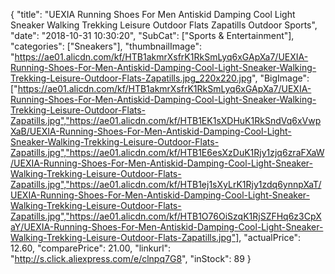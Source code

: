 {
	"title": "UEXIA Running Shoes For Men Antiskid Damping Cool Light Sneaker Walking Trekking Leisure Outdoor Flats Zapatills Outdoor Sports",
	"date": "2018-10-31 10:30:20",
	"SubCat": ["Sports & Entertainment"],
	"categories": ["Sneakers"],
	"thumbnailImage": "https://ae01.alicdn.com/kf/HTB1akmrXsfrK1RkSmLyq6xGApXa7/UEXIA-Running-Shoes-For-Men-Antiskid-Damping-Cool-Light-Sneaker-Walking-Trekking-Leisure-Outdoor-Flats-Zapatills.jpg_220x220.jpg",
	"BigImage": ["https://ae01.alicdn.com/kf/HTB1akmrXsfrK1RkSmLyq6xGApXa7/UEXIA-Running-Shoes-For-Men-Antiskid-Damping-Cool-Light-Sneaker-Walking-Trekking-Leisure-Outdoor-Flats-Zapatills.jpg","https://ae01.alicdn.com/kf/HTB1EK1sXDHuK1RkSndVq6xVwpXaB/UEXIA-Running-Shoes-For-Men-Antiskid-Damping-Cool-Light-Sneaker-Walking-Trekking-Leisure-Outdoor-Flats-Zapatills.jpg","https://ae01.alicdn.com/kf/HTB1E6esXzDuK1Rjy1zjq6zraFXaW/UEXIA-Running-Shoes-For-Men-Antiskid-Damping-Cool-Light-Sneaker-Walking-Trekking-Leisure-Outdoor-Flats-Zapatills.jpg","https://ae01.alicdn.com/kf/HTB1ej1sXyLrK1Rjy1zdq6ynnpXaT/UEXIA-Running-Shoes-For-Men-Antiskid-Damping-Cool-Light-Sneaker-Walking-Trekking-Leisure-Outdoor-Flats-Zapatills.jpg","https://ae01.alicdn.com/kf/HTB1O76OiSzqK1RjSZFHq6z3CpXaY/UEXIA-Running-Shoes-For-Men-Antiskid-Damping-Cool-Light-Sneaker-Walking-Trekking-Leisure-Outdoor-Flats-Zapatills.jpg"],
	"actualPrice": 12.60,
	"comparePrice": 21.00,
	"linkurl": "http://s.click.aliexpress.com/e/clnpq7G8",
	"inStock": 89
}
